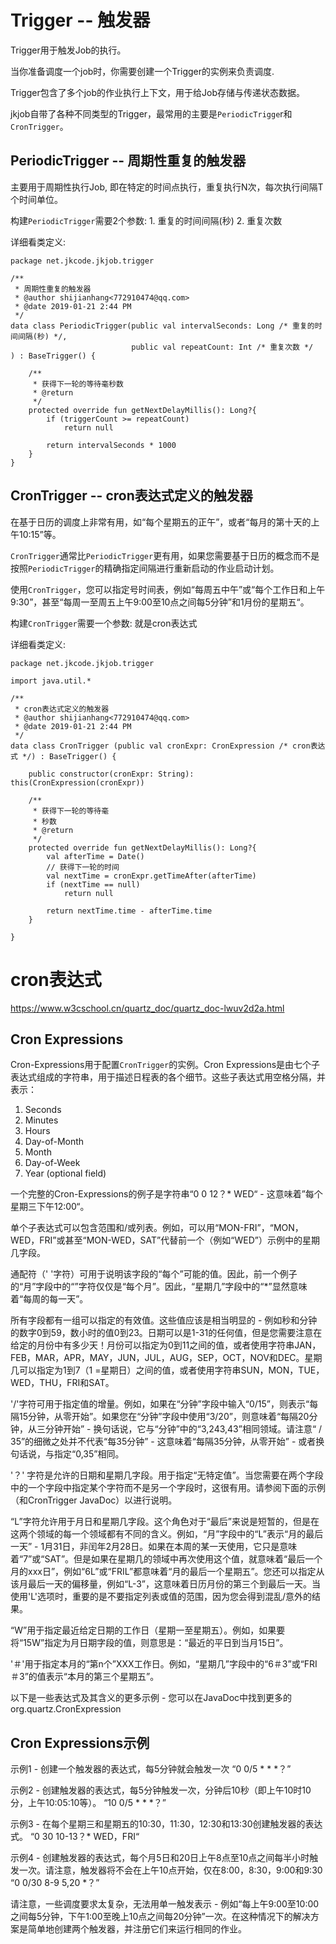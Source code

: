# Trigger -- 触发器

Trigger用于触发Job的执行。

当你准备调度一个job时，你需要创建一个Trigger的实例来负责调度.

Trigger包含了多个job的作业执行上下文，用于给Job存储与传递状态数据。

jkjob自带了各种不同类型的Trigger，最常用的主要是`PeriodicTrigge`r和`CronTrigger`。

## PeriodicTrigger -- 周期性重复的触发器
主要用于周期性执行Job, 即在特定的时间点执行，重复执行N次，每次执行间隔T个时间单位。

构建`PeriodicTrigger`需要2个参数: 1. 重复的时间间隔(秒) 2. 重复次数

详细看类定义:

```
package net.jkcode.jkjob.trigger

/**
 * 周期性重复的触发器
 * @author shijianhang<772910474@qq.com>
 * @date 2019-01-21 2:44 PM
 */
data class PeriodicTrigger(public val intervalSeconds: Long /* 重复的时间间隔(秒) */,
                           public val repeatCount: Int /* 重复次数 */
) : BaseTrigger() {

    /**
     * 获得下一轮的等待毫秒数
     * @return
     */
    protected override fun getNextDelayMillis(): Long?{
        if (triggerCount >= repeatCount)
            return null

        return intervalSeconds * 1000
    }
}
```

## CronTrigger -- cron表达式定义的触发器
在基于日历的调度上非常有用，如“每个星期五的正午”，或者“每月的第十天的上午10:15”等。

`CronTrigger`通常比`PeriodicTrigger`更有用，如果您需要基于日历的概念而不是按照`PeriodicTrigger`的精确指定间隔进行重新启动的作业启动计划。

使用`CronTrigger`，您可以指定号时间表，例如“每周五中午”或“每个工作日和上午9:30”，甚至“每周一至周五上午9:00至10点之间每5分钟”和1月份的星期五“。

构建`CronTrigger`需要一个参数: 就是cron表达式

详细看类定义:

```
package net.jkcode.jkjob.trigger

import java.util.*

/**
 * cron表达式定义的触发器
 * @author shijianhang<772910474@qq.com>
 * @date 2019-01-21 2:44 PM
 */
data class CronTrigger (public val cronExpr: CronExpression /* cron表达式 */) : BaseTrigger() {

    public constructor(cronExpr: String): this(CronExpression(cronExpr))

    /**
     * 获得下一轮的等待毫
     * 秒数
     * @return
     */
    protected override fun getNextDelayMillis(): Long?{
        val afterTime = Date()
        // 获得下一轮的时间
        val nextTime = cronExpr.getTimeAfter(afterTime)
        if (nextTime == null)
            return null

        return nextTime.time - afterTime.time
    }

}
```

# cron表达式

https://www.w3cschool.cn/quartz_doc/quartz_doc-lwuv2d2a.html

## Cron Expressions
Cron-Expressions用于配置`CronTrigger`的实例。Cron Expressions是由七个子表达式组成的字符串，用于描述日程表的各个细节。这些子表达式用空格分隔，并表示：
1. Seconds
2. Minutes
3. Hours
4. Day-of-Month
5. Month
6. Day-of-Week
7. Year (optional field)

一个完整的Cron-Expressions的例子是字符串“0 0 12？* WED“ - 这意味着”每个星期三下午12:00“。

单个子表达式可以包含范围和/或列表。例如，可以用“MON-FRI”，“MON，WED，FRI”或甚至“MON-WED，SAT”代替前一个（例如“WED”）示例中的星期几字段。

通配符（' '字符）可用于说明该字段的“每个”可能的值。因此，前一个例子的“月”字段中的“”字符仅仅是“每个月”。因此，“星期几”字段中的“*”显然意味着“每周的每一天”。

所有字段都有一组可以指定的有效值。这些值应该是相当明显的 - 例如秒和分钟的数字0到59，数小时的值0到23。日期可以是1-31的任何值，但是您需要注意在给定的月份中有多少天！月份可以指定为0到11之间的值，或者使用字符串JAN，FEB，MAR，APR，MAY，JUN，JUL，AUG，SEP，OCT，NOV和DEC。星期几可以指定为1到7（1 =星期日）之间的值，或者使用字符串SUN，MON，TUE，WED，THU，FRI和SAT。

'/'字符可用于指定值的增量。例如，如果在“分钟”字段中输入“0/15”，则表示“每隔15分钟，从零开始”。如果您在“分钟”字段中使用“3/20”，则意味着“每隔20分钟，从三分钟开始” - 换句话说，它与“分钟”中的“3,243,43”相同领域。请注意“ / 35”的细微之处并不代表“每35分钟” - 这意味着“每隔35分钟，从零开始” - 或者换句话说，与指定“0,35”相同。

'？' 字符是允许的日期和星期几字段。用于指定“无特定值”。当您需要在两个字段中的一个字段中指定某个字符而不是另一个字段时，这很有用。请参阅下面的示例（和CronTrigger JavaDoc）以进行说明。

“L”字符允许用于月日和星期几字段。这个角色对于“最后”来说是短暂的，但是在这两个领域的每一个领域都有不同的含义。例如，“月”字段中的“L”表示“月的最后一天” - 1月31日，非闰年2月28日。如果在本周的某一天使用，它只是意味着“7”或“SAT”。但是如果在星期几的领域中再次使用这个值，就意味着“最后一个月的xxx日”，例如“6L”或“FRIL”都意味着“月的最后一个星期五”。您还可以指定从该月最后一天的偏移量，例如“L-3”，这意味着日历月份的第三个到最后一天。当使用'L'选项时，重要的是不要指定列表或值的范围，因为您会得到混乱/意外的结果。

“W”用于指定最近给定日期的工作日（星期一至星期五）。例如，如果要将“15W”指定为月日期字段的值，则意思是：“最近的平日到当月15日”。

'＃'用于指定本月的“第n个”XXX工作日。例如，“星期几”字段中的“6＃3”或“FRI＃3”的值表示“本月的第三个星期五”。

以下是一些表达式及其含义的更多示例 - 您可以在JavaDoc中找到更多的org.quartz.CronExpression

## Cron Expressions示例
示例1 - 创建一个触发器的表达式，每5分钟就会触发一次
“0 0/5 * * *？”

示例2 - 创建触发器的表达式，每5分钟触发一次，分钟后10秒（即上午10时10分，上午10:05:10等）。
“10 0/5 * * *？”

示例3 - 在每个星期三和星期五的10:30，11:30，12:30和13:30创建触发器的表达式。
“0 30 10-13？* WED，FRI“

示例4 - 创建触发器的表达式，每个月5日和20日上午8点至10点之间每半小时触发一次。请注意，触发器将不会在上午10点开始，仅在8:00，8:30，9:00和9:30
“0 0/30 8-9 5,20 *？”

请注意，一些调度要求太复杂，无法用单一触发表示 - 例如“每上午9:00至10:00之间每5分钟，下午1:00至晚上10点之间每20分钟”一次。在这种情况下的解决方案是简单地创建两个触发器，并注册它们来运行相同的作业。

